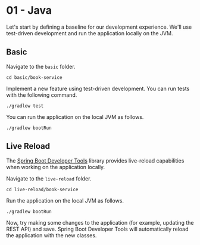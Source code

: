 # 01 - Java

Let's start by defining a baseline for our development experience. We'll use test-driven development
and run the application locally on the JVM.

## Basic

Navigate to the `basic` folder.

```shell
cd basic/book-service
```

Implement a new feature using test-driven development. You can run tests with the following command.

```shell
./gradlew test
```

You can run the application on the local JVM as follows.

```shell
./gradlew bootRun
```

## Live Reload

The [Spring Boot Developer Tools](https://docs.spring.io/spring-boot/docs/3.0.0-M5/reference/html/using.html#using.devtools) library provides live-reload capabilities when working on the application locally.

Navigate to the `live-reload` folder.

```shell
cd live-reload/book-service
```

Run the application on the local JVM as follows.

```shell
./gradlew bootRun
```

Now, try making some changes to the application (for example, updating the REST API) and save.
Spring Boot Developer Tools will automatically reload the application with the new classes.
